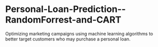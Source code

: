 # Personal-Loan-Prediction--RandomForrest-and-CART
Optimizing marketing campaigns using machine learning algorithms to better target customers who may purchase a personal loan. 
